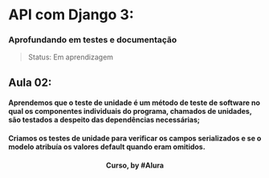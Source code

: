 # API com Django 3:
### Aprofundando em testes e documentação

> Status: Em aprendizagem

## Aula 02: 

#### Aprendemos que o teste de unidade é um método de teste de software no qual os componentes individuais do programa, chamados de unidades, são testados a despeito das dependências necessárias;

#### Criamos os testes de unidade para verificar os campos serializados e se o modelo atribuía os valores default quando eram omitidos.

<div align=center>
  <h4>Curso, by #Alura</h4>